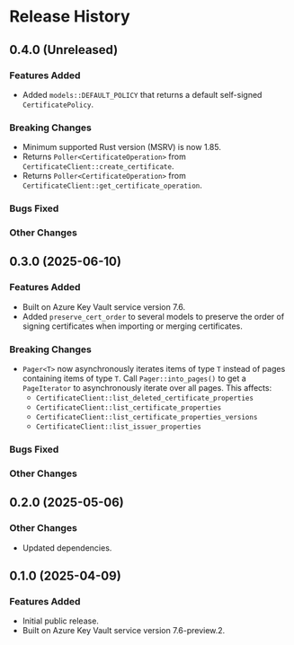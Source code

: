 # Release History

## 0.4.0 (Unreleased)

### Features Added

- Added `models::DEFAULT_POLICY` that returns a default self-signed `CertificatePolicy`.

### Breaking Changes

- Minimum supported Rust version (MSRV) is now 1.85.
- Returns `Poller<CertificateOperation>` from `CertificateClient::create_certificate`.
- Returns `Poller<CertificateOperation>` from `CertificateClient::get_certificate_operation`.

### Bugs Fixed

### Other Changes

## 0.3.0 (2025-06-10)

### Features Added

- Built on Azure Key Vault service version 7.6.
- Added `preserve_cert_order` to several models to preserve the order of signing certificates when importing or merging certificates.

### Breaking Changes

- `Pager<T>` now asynchronously iterates items of type `T` instead of pages containing items of type `T`. Call `Pager::into_pages()` to get a `PageIterator` to asynchronously iterate over all pages. This affects:
  - `CertificateClient::list_deleted_certificate_properties`
  - `CertificateClient::list_certificate_properties`
  - `CertificateClient::list_certificate_properties_versions`
  - `CertificateClient::list_issuer_properties`

### Bugs Fixed

### Other Changes

## 0.2.0 (2025-05-06)

### Other Changes

- Updated dependencies.

## 0.1.0 (2025-04-09)

### Features Added

- Initial public release.
- Built on Azure Key Vault service version 7.6-preview.2.
